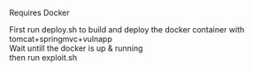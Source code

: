 Requires Docker

First run deploy.sh to build and deploy the docker container with tomcat+springmvc+vulnapp\
Wait untill the docker is up & running\
then run exploit.sh

